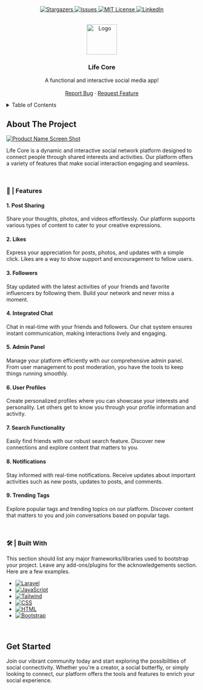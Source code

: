 <!-- PROJECT SHIELDS -->
<p align="center">
  <a href="https://github.com/lauracolladoq/Proyecto-Integrado-DAW/stargazers">
    <img src="https://img.shields.io/github/stars/lauracolladoq/Proyecto-Integrado-DAW.svg?style=for-the-badge" alt="Stargazers">
  </a>
  <a href="https://github.com/lauracolladoq/Proyecto-Integrado-DAW/issues">
    <img src="https://img.shields.io/github/issues/lauracolladoq/Proyecto-Integrado-DAW.svg?style=for-the-badge" alt="Issues">
  </a>
  <a href="https://github.com/lauracolladoq/Proyecto-Integrado-DAW/blob/master/LICENSE.txt">
    <img src="https://img.shields.io/github/license/lauracolladoq/Proyecto-Integrado-DAW.svg?style=for-the-badge" alt="MIT License">
  </a>
  <a href="https://www.linkedin.com/in/laura-collado-b281042a9/">
    <img src="https://img.shields.io/badge/-LinkedIn-black.svg?style=for-the-badge&logo=linkedin&colorB=555" alt="LinkedIn">
  </a>
</p>

<!-- PROJECT LOGO -->
<br />
<div align="center">
  <a href="https://github.com/lauracolladoq/Proyecto-Integrado-DAW">
    <img src="images/logo.png" alt="Logo" width="80" height="80">
  </a>

  <h3 align="center">Life Core</h3>

  <p align="center">
    A functional and interactive social media app!
    <br />
    <br />
    <a href="https://github.com/lauracolladoq/Proyecto-Integrado-DAW/issues/new?labels=bug&template=bug-report---.md">Report Bug</a>
    ·
    <a href="https://github.com/lauracolladoq/Proyecto-Integrado-DAW/issues/new?labels=enhancement&template=feature-request---.md">Request Feature</a>
  </p>
</div>



<!-- TABLE OF CONTENTS -->
<details>
  <summary>Table of Contents</summary>
  <ol>
    <li>
      <a href="#about-the-project">About The Project</a>
      <ul>
        <li><a href="#built-with">Built With</a></li>
      </ul>
    </li>
    <li>
      <a href="#getting-started">Getting Started</a>
      <ul>
        <li><a href="#prerequisites">Prerequisites</a></li>
        <li><a href="#installation">Installation</a></li>
      </ul>
    </li>
    <li><a href="#usage">Usage</a></li>
    <li><a href="#roadmap">Roadmap</a></li>
    <li><a href="#contributing">Contributing</a></li>
    <li><a href="#license">License</a></li>
    <li><a href="#contact">Contact</a></li>
    <li><a href="#acknowledgments">Acknowledgments</a></li>
  </ol>
</details>



<!-- ABOUT THE PROJECT -->
## About The Project

[![Product Name Screen Shot][product-screenshot]](https://example.com)

Life Core is a dynamic and interactive social network platform designed to connect people through shared interests and activities. Our platform offers a variety of features that make social interaction engaging and seamless.

<br>

### 🌟 | Features

#### 1. Post Sharing
Share your thoughts, photos, and videos effortlessly. Our platform supports various types of content to cater to your creative expressions.

#### 2. Likes
Express your appreciation for posts, photos, and updates with a simple click. Likes are a way to show support and encouragement to fellow users.

#### 3. Followers
Stay updated with the latest activities of your friends and favorite influencers by following them. Build your network and never miss a moment.

#### 4. Integrated Chat
Chat in real-time with your friends and followers. Our chat system ensures instant communication, making interactions lively and engaging.

#### 5. Admin Panel
Manage your platform efficiently with our comprehensive admin panel. From user management to post moderation, you have the tools to keep things running smoothly.

#### 6. User Profiles
Create personalized profiles where you can showcase your interests and personality. Let others get to know you through your profile information and activity.

#### 7. Search Functionality
Easily find friends with our robust search feature. Discover new connections and explore content that matters to you.

#### 8. Notifications
Stay informed with real-time notifications. Receive updates about important activities such as new posts, updates to posts, and comments.

#### 9. Trending Tags
Explore popular tags and trending topics on our platform. Discover content that matters to you and join conversations based on popular tags.

<br>

### 🛠️ | Built With

This section should list any major frameworks/libraries used to bootstrap your project. Leave any add-ons/plugins for the acknowledgements section. Here are a few examples.

* [![Laravel][Laravel.com]][Laravel-url]
* [![JavaScript][JavaScript.com]][JavaScript-url]
* [![Tailwind][Tailwind.com]][Tailwind-url]
* [![CSS][CSS.com]][CSS-url]
* [![HTML][HTML.com]][HTML-url]
* [![Bootstrap][Bootstrap.com]][Bootstrap-url]

<br>

## Get Started
Join our vibrant community today and start exploring the possibilities of social connectivity. Whether you're a creator, a social butterfly, or simply looking to connect, our platform offers the tools and features to enrich your social experience.




<!-- MARKDOWN LINKS & IMAGES -->
[product-screenshot]: images/screenshot.png

[Laravel.com]: https://img.shields.io/badge/laravel-%23FF2D20.svg?style=for-the-badge&logo=laravel&logoColor=white
[Laravel-url]: https://laravel.com
[JavaScript.com]: https://img.shields.io/badge/javascript-%23323330.svg?style=for-the-badge&logo=javascript&logoColor=%23F7DF1E
[JavaScript-url]: https://www.javascript.com
[Bootstrap.com]:https://img.shields.io/badge/bootstrap-%238511FA.svg?style=for-the-badge&logo=bootstrap&logoColor=white
[Bootstrap-url]: https://getbootstrap.com
[Tailwind.com]:https://img.shields.io/badge/tailwindcss-%2338B2AC.svg?style=for-the-badge&logo=tailwind-css&logoColor=white
[Tailwind-url]: https://tailwindcss.com
[CSS.com]:https://img.shields.io/badge/CSScss-%2338B2AC.svg?style=for-the-badge&logo=CSS-css&logoColor=white
[CSS-url]: https://www.w3.org/Style/CSS/Overview.en.html
[HTML.com]:https://img.shields.io/badge/html5-%23E34F26.svg?style=for-the-badge&logo=html5&logoColor=white
[HTML-url]: https://developer.mozilla.org/en-US/docs/Web/Guide/HTML/HTML5

